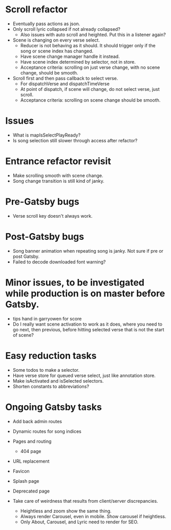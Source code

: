 # Scroll refactor
* Eventually pass actions as json.
* Only scroll lyric collapsed if not already collapsed?
    * Also issues with auto scroll and heighted. Put this in a listener again?
* Scene is changing on every verse select.
    * Reducer is not behaving as it should. It should trigger only if the song or scene index has changed.
    * Have scene change manager handle it instead.
    * Have scene index determined by selector, not in store.
    * Acceptance criteria: scrolling on just verse change, with no scene change, should be smooth.
* Scroll first and then pass callback to select verse.
    * For dispatchVerse and dispatchTimeVerse
    * At point of dispatch, if scene will change, do not select verse, just scroll.
    * Acceptance criteria: scrolling on scene change should be smooth.

# Issues
* What is mapIsSelectPlayReady?
* Is song selection still slower through access after refactor?

# Entrance refactor revisit
* Make scrolling smooth with scene change.
* Song change transition is still kind of janky.

# Pre-Gatsby bugs
* Verse scroll key doesn't always work.

# Post-Gatsby bugs
* Song banner animation when repeating song is janky. Not sure if pre or post Gatsby.
* Failed to decode downloaded font warning?

# Minor issues, to be investigated while production is on master before Gatsby.
* tips hand in garryowen for score
* Do I really want scene activation to work as it does, where you need to go next, then previous, before hitting selected verse that is not the start of scene?

# Easy reduction tasks
* Some todos to make a selector.
* Have verse store for queued verse select, just like annotation store.
* Make isActivated and isSelected selectors.
* Shorten constants to abbreviations?

# Ongoing Gatsby tasks
* Add back admin routes
* Dynamic routes for song indices
* Pages and routing
    * 404 page
* URL replacement

* Favicon
* Splash page
* Deprecated page
* Take care of weirdness that results from client/server discrepancies.
    * Heightless and zoom show the same thing.
    * Always render Carousel, even in mobile. Show carousel if heightless.
    * Only About, Carousel, and Lyric need to render for SEO.
